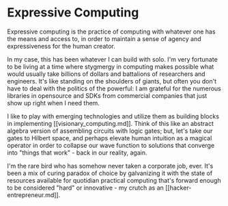 # Expressive Computing 

Expressive computing is the practice of computing with whatever one has the means and access to, in order to maintain a sense of agency and expressiveness for the human creator. 

In my case, this has been whatever I can build with solo. I'm very fortunate to be living at a time where stygmergy in computing makes possible what would usually take billions of dollars and battalions of researchers and engineers. It's like standing on the shoulders of giants, but often you don't have to deal with the politics of the powerful: I am grateful for the numerous libraries in opensource and SDKs from commercial companies that just show up right when I need them. 

I like to play with emerging technologies and utilize them as building blocks in implementing [[visionary_computing.md]]. Think of this like an abstract algebra version of assembling circuits with logic gates; but, let's take our gates to Hilbert space, and perhaps elevate human intuition as a magical operator in order to collapse our wave function to solutions that converge into "things that work" - back in our reality, again. 

I'm the rare bird who has somehow never taken a corporate job, ever. It's been a mix of curing paradox of choice by galvanizing it with the state of resources available for quotidian practical computing that's forward enough to be considered "hard" or innovative - my crutch as an [[hacker-entrepreneur.md]].
